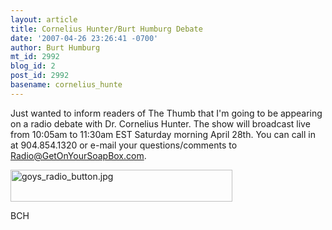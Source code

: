 ```yaml
---
layout: article
title: Cornelius Hunter/Burt Humburg Debate
date: '2007-04-26 23:26:41 -0700'
author: Burt Humburg
mt_id: 2992
blog_id: 2
post_id: 2992
basename: cornelius_hunte
---
```

Just wanted to inform readers of The Thumb that I'm going to be appearing on a radio debate with Dr. Cornelius Hunter. The show will broadcast live from 10:05am to 11:30am EST Saturday morning April 28th. You can call in at 904.854.1320 or e-mail your questions/comments to Radio@GetOnYourSoapBox.com.

[<img src="http://www.pandasthumb.org/archives/images/goys_radio_button.jpg" alt="goys_radio_button.jpg" width="355" height="51" />](http://205.234.238.45/wbob1320jax.m3u)

BCH
